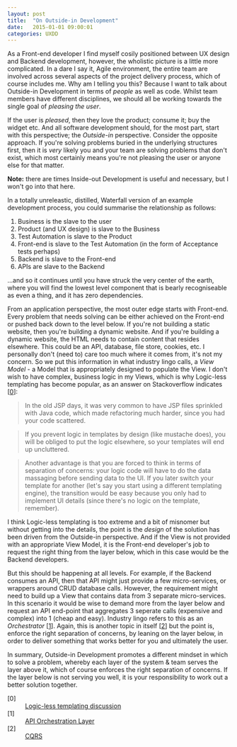 ```yaml
---
layout: post
title:  "On Outside-in Development"
date:   2015-01-01 09:00:01
categories: UXDD
---
```


As a Front-end developer I find myself cosily positioned between UX design and Backend development, however, the wholistic picture is a little more complicated. In a dare I say it, Agile environment, the entire team are involved across several aspects of the project delivery process, which of course includes me. Why am I telling you this? Because I want to talk about Outside-in Development in terms of *people* as well as code. Whilst team members have different disciplines, we should all be working towards the single goal of *pleasing the user*.

If the user is *pleased*, then they love the product; consume it; buy the widget etc. And all software development should, for the most part, start with this perspective; the *Outside-in* perspective. Consider the opposite approach. If you're solving problems buried in the underlying structures first, then it is *very* likely you and your team are solving problems that don't exist, which most certainly means you're not pleasing the user or anyone else for that matter.

**Note:** there are times Inside-out Development is useful and necessary, but I won't go into that here.

In a totally unreleastic, distilled, Waterfall version of an example development process, you could summarise the relationship as follows:

1. Business is the slave to the user
2. Product (and UX design) is slave to the Business
3. Test Automation is slave to the Product
4. Front-end is slave to the Test Automation (in the form of Acceptance tests perhaps)
5. Backend is slave to the Front-end
6. APIs are slave to the Backend

...and so it continues until you have struck the very center of the earth, where you will find the lowest level component that is bearly recogniseable as even a thing, and it has zero dependencies.

From an application perspective, the most outer edge starts with Front-end. Every problem that needs solving can be either achieved on the Front-end or pushed back down to the level below. If you're not building a static website, then you're building a dynamic website. And if you're building a dynamic website, the HTML needs to contain content that resides elsewhere. This could be an API, database, file store, cookies, etc. I personally don't (need to) care too much where it comes from, it's not my concern. So we put this information in what industry lingo calls, a *View Model* - a Model that is appropriately designed to populate the View. I don't wish to have complex, business logic in my Views, which is why Logic-less templating has become popular, as an answer on Stackoverflow indicates [[0](#ref0)]:

> In the old JSP days, it was very common to have JSP files sprinkled with Java code, which made refactoring much harder, since you had your code scattered.

> If you prevent logic in templates by design (like mustache does), you will be obliged to put the logic elsewhere, so your templates will end up uncluttered.

> Another advantage is that you are forced to think in terms of separation of concerns: your logic code will have to do the data massaging before sending data to the UI. If you later switch your template for another (let's say you start using a different templating engine), the transition would be easy because you only had to implement UI details (since there's no logic on the template, remember).

I think Logic-less templating is too extreme and a bit of misnomer but without getting into the details, the point is the *design* of the solution has been driven from the Outside-in perspective. And if the View is not provided with an appropriate View Model, it is the Front-end developer's job to request the right thing from the layer below, which in this case would be the Backend developers.

But this should be happening at all levels. For example, if the Backend consumes an API, then that API might just provide a few micro-services, or wrappers around CRUD database calls. However, the requirement might need to build up a View that contains data from 3 separate micro-services. In this scenario it would be wise to demand more from the layer below and request an API end-point that aggregates 3 seperate calls (expensive and complex) into 1 (cheap and easy). Industry lingo refers to this as an *Orchestrator* [[1](#ref1)]. Again, this is another topic in itself [[2](#ref2)] but the point is, enforce the right separation of concerns, by leaning on the layer below, in order to deliver something that works better for you and ultimately the user.

In summary, Outside-in Development promotes a different mindset in which to solve a problem, whereby each layer of the system &amp; team serves the layer above it, which of course enforces the right separation of concerns. If the layer below is not serving you well, it is your responsibility to work out a better solution together.

<dl>
	<dt class="citation" id="ref0">[0]</dt>
	<dd><a href="http://stackoverflow.com/questions/3896730/whats-the-advantage-of-logic-less-template-such-as-mustache">Logic-less templating discussion</a></dd>
	<dt class="citation" id="ref1">[1]</dt>
	<dd><a href="http://thenextweb.com/dd/2013/12/17/future-api-design-orchestration-layer/">API Orchestration Layer</a></dd>
	<dt class="citation" id="ref2">[2]</dt>
	<dd><a href="http://martinfowler.com/bliki/CQRS.html">CQRS</a></dd>
</dl>


